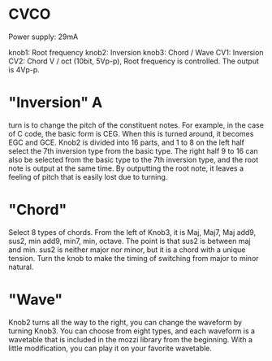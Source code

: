 # CVCO

Power supply: 29mA

knob1: Root frequency
knob2: Inversion
knob3: Chord / Wave
CV1: Inversion
CV2: Chord
V / oct (10bit, 5Vp-p), Root frequency is controlled.
The output is 4Vp-p.

# "Inversion" A
turn is to change the pitch of the constituent notes.
For example, in the case of C code, the basic form is CEG. When this is turned around, it becomes EGC and GCE.
Knob2 is divided into 16 parts, and 1 to 8 on the left half select the 7th inversion type from the basic type. The right half 9 to 16 can also be selected from the basic type to the 7th inversion type, and the root note is output at the same time. By outputting the root note, it leaves a feeling of pitch that is easily lost due to turning.

# "Chord"
Select 8 types of chords. From the left of Knob3, it is Maj, Maj7, Maj add9, sus2, min add9, min7, min, octave.
The point is that sus2 is between maj and min. sus2 is neither major nor minor, but it is a chord with a unique tension. Turn the knob to make the timing of switching from major to minor natural.

# "Wave"
Knob2 turns all the way to the right, you can change the waveform by turning Knob3. You can choose from eight types, and each waveform is a wavetable that is included in the mozzi library from the beginning.
With a little modification, you can play it on your favorite wavetable.
